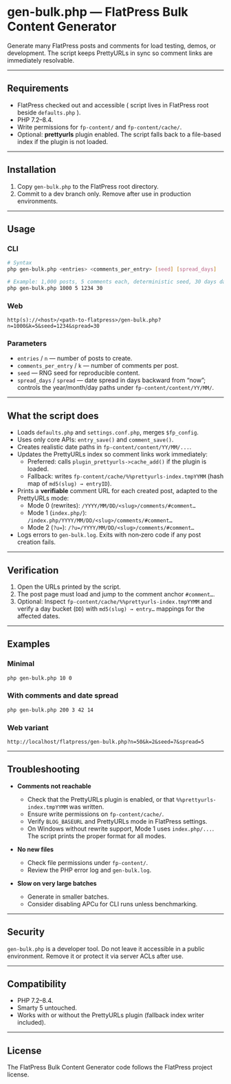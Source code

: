 # gen-bulk.php — FlatPress Bulk Content Generator

Generate many FlatPress posts and comments for load testing, demos, or development. The script keeps PrettyURLs in sync so comment links are immediately resolvable.

---

## Requirements
- FlatPress checked out and accessible ( script lives in FlatPress root beside `defaults.php` ).
- PHP 7.2–8.4.
- Write permissions for `fp-content/` and `fp-content/cache/`.
- Optional: **prettyurls** plugin enabled. The script falls back to a file-based index if the plugin is not loaded.

---

## Installation
1. Copy `gen-bulk.php` to the FlatPress root directory.  
2. Commit to a dev branch only. Remove after use in production environments.

---

## Usage

### CLI
```bash
# Syntax
php gen-bulk.php <entries> <comments_per_entry> [seed] [spread_days]

# Example: 1,000 posts, 5 comments each, deterministic seed, 30 days date spread
php gen-bulk.php 1000 5 1234 30
```

### Web
```
http(s)://<host>/<path-to-flatpress>/gen-bulk.php?n=1000&k=5&seed=1234&spread=30
```

### Parameters
- `entries` / `n` — number of posts to create.  
- `comments_per_entry` / `k` — number of comments per post.  
- `seed` — RNG seed for reproducible content.  
- `spread_days` / `spread` — date spread in days backward from “now”; controls the year/month/day paths under `fp-content/content/YY/MM/`.

---

## What the script does
- Loads `defaults.php` and `settings.conf.php`, merges `$fp_config`.
- Uses only core APIs: `entry_save()` and `comment_save()`.
- Creates realistic date paths in `fp-content/content/YY/MM/...`.
- Updates the PrettyURLs index so comment links work immediately:
  - Preferred: calls `plugin_prettyurls->cache_add()` if the plugin is loaded.
  - Fallback: writes `fp-content/cache/%%prettyurls-index.tmpYYMM` (hash map of `md5(slug) → entryID`).
- Prints a **verifiable** comment URL for each created post, adapted to the PrettyURLs mode:
  - Mode 0 (rewrites): `/YYYY/MM/DD/<slug>/comments/#comment…`
  - Mode 1 (`index.php/`): `/index.php/YYYY/MM/DD/<slug>/comments/#comment…`
  - Mode 2 (`?u=`): `/?u=/YYYY/MM/DD/<slug>/comments/#comment…`
- Logs errors to `gen-bulk.log`. Exits with non‑zero code if any post creation fails.

---

## Verification
1. Open the URLs printed by the script.  
2. The post page must load and jump to the comment anchor `#comment…`.  
3. Optional: Inspect `fp-content/cache/%%prettyurls-index.tmpYYMM` and verify a day bucket (`DD`) with `md5(slug) → entry…` mappings for the affected dates.

---

## Examples

### Minimal
```bash
php gen-bulk.php 10 0
```

### With comments and date spread
```bash
php gen-bulk.php 200 3 42 14
```

### Web variant
```
http://localhost/flatpress/gen-bulk.php?n=50&k=2&seed=7&spread=5
```

---

## Troubleshooting
- **Comments not reachable**  
  - Check that the PrettyURLs plugin is enabled, or that `%%prettyurls-index.tmpYYMM` was written.  
  - Ensure write permissions on `fp-content/cache/`.  
  - Verify `BLOG_BASEURL` and PrettyURLs mode in FlatPress settings.  
  - On Windows without rewrite support, Mode 1 uses `index.php/...`. The script prints the proper format for all modes.

- **No new files**  
  - Check file permissions under `fp-content/`.  
  - Review the PHP error log and `gen-bulk.log`.

- **Slow on very large batches**  
  - Generate in smaller batches.  
  - Consider disabling APCu for CLI runs unless benchmarking.

---

## Security
`gen-bulk.php` is a developer tool. Do not leave it accessible in a public environment. Remove it or protect it via server ACLs after use.

---

## Compatibility
- PHP 7.2–8.4.  
- Smarty 5 untouched.  
- Works with or without the PrettyURLs plugin (fallback index writer included).

---

## License
The FlatPress Bulk Content Generator code follows the FlatPress project license.
